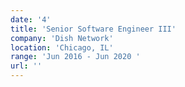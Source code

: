 ```yaml
---
date: '4'
title: 'Senior Software Engineer III'
company: 'Dish Network'
location: 'Chicago, IL'
range: 'Jun 2016 - Jun 2020 '
url: ''
---
```



